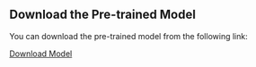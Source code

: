 ## Download the Pre-trained Model

You can download the pre-trained model from the following link:

[Download Model](https://drive.google.com/uc?export=download&id=1yZKoJOMYHjv2i_BlkumE40rUW0OOkbMO)
